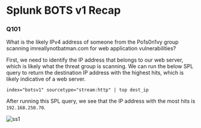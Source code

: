 # Splunk BOTS v1 Recap

### Q101
What is the likely IPv4 address of someone from the Po1s0n1vy group scanning imreallynotbatman.com for web application vulnerabilities?

First, we need to identify the IP address that belongs to our web server, which is likely what the threat group is scanning. We can run the below SPL query to return the destination IP address with the highest hits, which is likely indicative of a web server.

`
index="botsv1" sourcetype="stream:http"
| top dest_ip
`

After running this SPL query, we see that the IP address with the most hits is `192.168.250.70`.

![ss1](https://github.com/chan2git/splunk-bots/botsv1/screenshots/ss1.png)